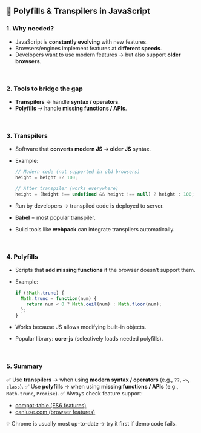 

## 📌 Polyfills & Transpilers in JavaScript

### 1. Why needed?

* JavaScript is **constantly evolving** with new features.
* Browsers/engines implement features at **different speeds**.
* Developers want to use modern features → but also support **older browsers**.

<br>

### 2. Tools to bridge the gap

* **Transpilers** → handle **syntax / operators**.
* **Polyfills** → handle **missing functions / APIs**.

<br>

### 3. Transpilers

* Software that **converts modern JS → older JS** syntax.
* Example:

  ```js
  // Modern code (not supported in old browsers)
  height = height ?? 100;

  // After transpiler (works everywhere)
  height = (height !== undefined && height !== null) ? height : 100;
  ```
* Run by developers → transpiled code is deployed to server.
* **Babel** = most popular transpiler.
* Build tools like **webpack** can integrate transpilers automatically.

<br>

### 4. Polyfills

* Scripts that **add missing functions** if the browser doesn’t support them.
* Example:

  ```js
  if (!Math.trunc) {
    Math.trunc = function(num) {
      return num < 0 ? Math.ceil(num) : Math.floor(num);
    };
  }
  ```
* Works because JS allows modifying built-in objects.
* Popular library: **core-js** (selectively loads needed polyfills).

<br>

### 5. Summary

✅ Use **transpilers** → when using **modern syntax / operators** (e.g., `??`, `=>`, `class`).
✅ Use **polyfills** → when using **missing functions / APIs** (e.g., `Math.trunc`, `Promise`).
✅ Always check feature support:

* [compat-table (ES6 features)](https://compat-table.github.io/compat-table/es6/)
* [caniuse.com (browser features)](https://caniuse.com/)

💡 Chrome is usually most up-to-date → try it first if demo code fails.
